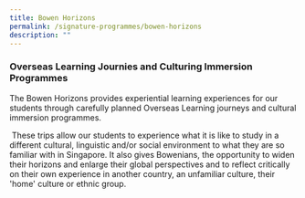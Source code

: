```yaml
---
title: Bowen Horizons
permalink: /signature-programmes/bowen-horizons
description: ""
---
```

### Overseas Learning Journies and Culturing Immersion Programmes

The Bowen Horizons provides experiential learning experiences for our students through carefully planned Overseas Learning journeys and cultural immersion programmes. 

  

 These trips allow our students to experience what it is like to study in a different cultural, linguistic and/or social environment to what they are so familiar with in Singapore. It also gives Bowenians, the opportunity to widen their horizons and enlarge their global perspectives and to reflect critically on their own experience in another country, an unfamiliar culture, their 'home' culture or ethnic group.